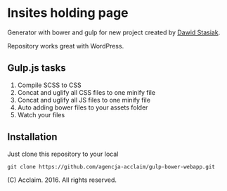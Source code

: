 # Insites holding page

Generator with bower and gulp for new project created by [Dawid Stasiak](https://dawidstasiak.pl/en).

Repository works great with WordPress.

## Gulp.js tasks

1. Compile SCSS to CSS
2. Concat and uglify all CSS files to one minify file
3. Concat and uglify all JS files to one minify file
4. Auto adding bower files to your assets folder
5. Watch your files

## Installation

Just clone this repository to your local

```git clone https://github.com/agencja-acclaim/gulp-bower-webapp.git```

(C) Acclaim. 2016. All rights reserved.